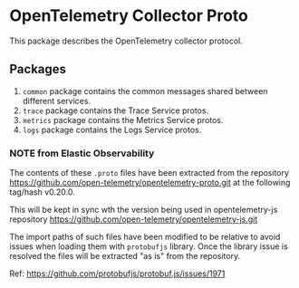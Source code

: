 # OpenTelemetry Collector Proto

This package describes the OpenTelemetry collector protocol.

## Packages

1. `common` package contains the common messages shared between different services.
2. `trace` package contains the Trace Service protos.
3. `metrics` package contains the Metrics Service protos.
4. `logs` package contains the Logs Service protos.

### NOTE from Elastic Observability
The contents of these `.proto` files have been extracted from the repository
https://github.com/open-telemetry/opentelemetry-proto.git at the following tag/hash v0.20.0.

This will be kept in sync wth the version being used in opentelemetry-js repository
https://github.com/open-telemetry/opentelemetry-js.git

The import paths of such files have been modified to be relative to avoid issues
when loading them with `protobufjs` library. Once the library issue is resolved
the files will be extracted "as is" from the repository.

Ref: https://github.com/protobufjs/protobuf.js/issues/1971
